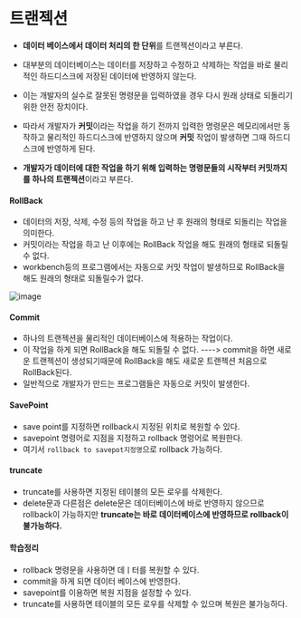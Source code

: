 # 트랜젝션

- **데이터 베이스에서 데이터 처리의 한 단위**를 트랜젝션이라고 부른다.
- 대부분의 데이터베이스는 데이터를 저장하고 수정하고 삭제하는 작업을 바로 물리적인 하드디스크에 저장된 데이터에 반영하지 않는다.
- 이는 개발자의 실수로 잘못된 명령문을 입력하였을 경우 다시 원래 상태로 되돌리기 위한 안전 장치이다.
- 따라서 개발자가 **커밋**이라는 작업을 하기 전까지 입력한 명령문은 메모리에서만 동작하고 물리적인 하드디스크에 반영하지 않으며 **커밋** 작업이 발생하면 그때 하드디스크에 반영하게 된다.

- **개발자가 데이터에 대한 작업을 하기 위해 입력하는 명령문들의 시작부터 커밋까지를 하나의 트랜젝션**이라고 부른다.



#### RollBack

- 데이터의 저장, 삭제, 수정 등의 작업을 하고 난 후 원래의 형태로 되돌리는 작업을 의미한다.
- 커밋이라는 작업을 하고 난 이후에는 RollBack 작업을 해도 원래의 형태로 되돌릴수 없다.
- workbench등의 프로그램에서는 자동으로 커밋 작업이 발생하므로 RollBack을 해도 원래의 형태로 되돌릴수가 없다.

![image](https://user-images.githubusercontent.com/55625864/87310641-33339080-c559-11ea-9f00-f0dbe444fbf0.png)



#### Commit

- 하나의 트랜젝션을 물리적인 데이터베이스에 적용하는 작업이다.
- 이 작업을 하게 되면 RollBack을 해도 되돌릴 수 없다.   ----> commit을 하면 새로운 트랜젝션이 생성되기때문에 RollBack을 해도 새로운 트랜젝션 처음으로 RollBack된다.
- 일반적으로 개발자가 만드는 프로그램들은 자동으로 커밋이 발생한다.



#### SavePoint

- save point를 지정하면 rollback시 지정된 위치로 복원할 수 있다.
- savepoint 명령어로 지점을 지정하고 rollback 명령어로 복원한다.
- 여기서 `rollback to savepot지정명`으로 rollback 가능하다.



#### truncate

- truncate를 사용하면 지정된 테이블의 모든 로우를 삭제한다.
- delete문과 다른점은 delete문은 데이터베이스에 바로 반영하지 않으므로 rollback이 가능하지만 **truncate는 바로 데이터베이스에 반영하므로 rollback이 불가능하다.**



#### 학습정리

- rollback 명령문을 사용하면 데ㅣ터를 복원할 수 있다.
- commit을 하게 되면 데이터 베이스에 반영한다.
- savepoint를 이용하면 복원 지점을 설정할 수 있다.
- truncate를 사용하면 테이블의 모든 로우를 삭제할 수 있으며 복원은 불가능하다.